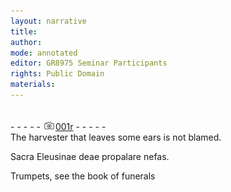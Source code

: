 ```yaml
---
layout: narrative
title: 
author:
mode: annotated
editor: GR8975 Seminar Participants
rights: Public Domain
materials: 
---
```


 <br/>- - - - - <a href="http://gallica.bnf.fr/ark:/12148/btv1b10500001g/f7.image"><img src="../assets/photo-icon.png" alt="folio image: " style="display:inline-block; margin-bottom:-3px;"/>001r</a> - - - - - <br/> 
The harvester that leaves some ears is not blamed.
 
Sacra Eleusinae deae propalare nefas.
 
Trumpets, see the book of funerals
 